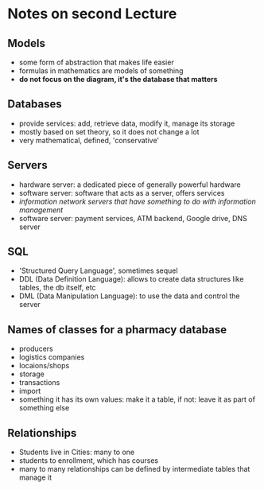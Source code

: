 # Notes on second Lecture

## Models

- some form of abstraction that makes life easier
- formulas in mathematics are models of something
- __do not focus on the diagram, it's the database that matters__

## Databases

- provide services: add, retrieve data, modify it, manage its storage
- mostly based on set theory, so it does not change a lot
- very mathematical, defined, 'conservative'

## Servers

- hardware server: a dedicated piece of generally powerful hardware
- software server: software that acts as a server, offers services
- _information network servers that have something to do with information
  management_
- software server: payment services, ATM backend, Google drive, DNS server

## SQL

- 'Structured Query Language', sometimes sequel
- DDL (Data Definition Language): allows to create data structures like tables, the db itself, etc
- DML (Data Manipulation Language): to use the data and control the server

## Names of classes for a pharmacy database

- producers 
- logistics companies
- locaions/shops
- storage
- transactions
- import
- something it has its own values: make it a table, if not: leave it as part of
  something else

## Relationships

- Students live in Cities: many to one
- students to enrollment, which has courses
- many to many relationships can be defined by intermediate tables that manage it
